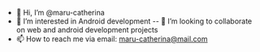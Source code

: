 - 👋 Hi, I’m @maru-catherina
- 👀 I’m interested in Android development
-- 💞️ I’m looking to collaborate on web and android development projects 
- 📫 How to reach me via email: maru-catherina@mail.com

<!---
maru-catherina/maru-catherina is a ✨ special ✨ repository because its `README.md` (this file) appears on your GitHub profile.
You can click the Preview link to take a look at your changes.
--->
